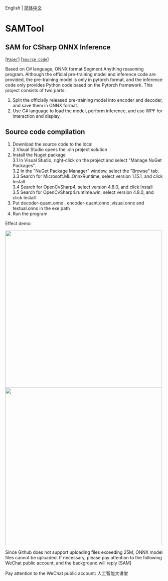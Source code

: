 English | [简体中文](README.md)

# SAMTool
 ## SAM for CSharp ONNX Inference</h2>  
[[`Paper`](https://ai.facebook.com/research/publications/segment-anything/)] [[`Source Code`](https://github.com/facebookresearch/segment-anything/)]  


Based on C# language, ONNX format Segment Anything reasoning program.
Although the official pre-training model and inference code are provided, the pre-training model is only in pytorch format, and the inference code only provides Python code based on the Pytorch framework.
This project consists of two parts:
1. Split the officially released pre-training model into encoder and decoder, and save them in ONNX format.
2. Use C# language to load the model, perform inference, and use WPF for interaction and display.

## Source code compilation</h2>
1. Download the source code to the local<br />
2.Visual Studio opens the .sln project solution<br />
3. Install the Nuget package<br />
   3.1 In Visual Studio, right-click on the project and select "Manage NuGet Packages".<br />
   3.2 In the "NuGet Package Manager" window, select the "Browse" tab.<br />
   3.3 Search for Microsoft.ML.OnnxRuntime, select version 1.15.1, and click Install<br />
   3.4 Search for OpenCvSharp4, select version 4.8.0, and click Install<br />
   3.5 Search for OpenCvSharp4.runtime.win, select version 4.8.0, and click Install<br />
  4. Put decoder-quant.onnx , encoder-quant.onnx ,visual.onnx and textual.onnx in the exe path<br />
  5. Run the program<br />

Effect demo:

<img width="500" src="https://user-images.githubusercontent.com/18625471/256461679-0a357c01-3a7d-41cd-9a83-411fca9a8787.jpg">   
<img width="500" src="https://user-images.githubusercontent.com/18625471/256462253-302bc6fb-f18e-4abc-ae69-5eacc3968a34.jpg">  

Since Github does not support uploading files exceeding 25M, ONNX model files cannot be uploaded. If necessary, please pay attention to the following WeChat public account, and the background will reply [SAM]

Pay attention to the WeChat public account: 人工智能大讲堂
